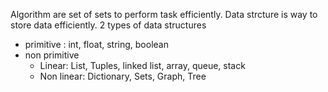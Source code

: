 Algorithm are set of sets to perform task efficiently. 
Data strcture is way to store data efficiently.
2 types of data structures
- primitive : int, float, string, boolean
- non primitive
  - Linear: List, Tuples, linked list, array, queue, stack
  - Non linear: Dictionary, Sets, Graph, Tree
